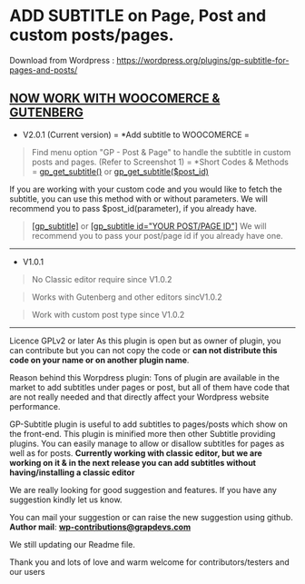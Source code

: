 # ADD SUBTITLE on Page, Post  and custom posts/pages.
Download from Wordpress : https://wordpress.org/plugins/gp-subtitle-for-pages-and-posts/


[NOW WORK WITH WOOCOMERCE & GUTENBERG](#)
-----------------------------

* V2.0.1 (Current version)
= *Add subtitle to  WOOCOMERCE =
> Find menu option "GP - Post & Page" to handle the subtitle in custom posts and pages. (Refer to Screenshot 1)
= *Short Codes & Methods =
> [gp_get_subtitle()](#) or 
 [gp_get_subtitle($post_id)]()

 If you are working with your custom code and you would like to fetch the subtitle, you can use this method with or without parameters.
We will recommend you to pass $post_id(parameter), if you already have.

> [[gp_subtitle]](#) or [[gp_subtitle id="YOUR POST/PAGE ID"]](#) We will recommend you to pass your post/page id 
if you already have one.
------
* V1.0.1

> No Classic editor require since V1.0.2

> Works with Gutenberg and other editors sincV1.0.2

> Work with custom post type since V1.0.2



------------------------------------------------------------

Licence GPLv2 or later 
As this plugin is open but as owner of plugin, you can contribute but you can not copy the code or <b>can not distribute this code on your name or on another plugin name</b>.

Reason behind this Worpdress plugin:
Tons of plugin are available in the market to add subtitles under pages or post, but all of them have code that 
are not really needed and that directly affect your Wordpress website performance.

GP-Subtitle plugin is useful to add subtitles to pages/posts which show on the front-end. This plugin is minified more then other Subtitle providing plugins.
You can easily manage to allow or disallow subtitles for pages as well as for posts.
<b>Currently working with classic editor, but we are working on it & in the next release you can add subtitles without having/installing a classic editor</b>

We are really looking for good suggestion and features.
If you have any suggestion kindly let us know.

You can mail your suggestion or can raise the new suggestion using github.
<br>
<b>Author mail</b>: <b>wp-contributions@grapdevs.com</b>

We still updating our Readme file.

Thank you and lots of love and warm welcome for contributors/testers and our users




